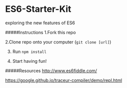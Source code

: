 # ES6-Starter-Kit
exploring the new features of ES6

#####Instructions
1.Fork this repo

2.Clone repo onto your computer (``git clone [url]``)

3. Run ``npm install``

4. Start having fun!

#####Resources
http://www.es6fiddle.com/

https://google.github.io/traceur-compiler/demo/repl.html